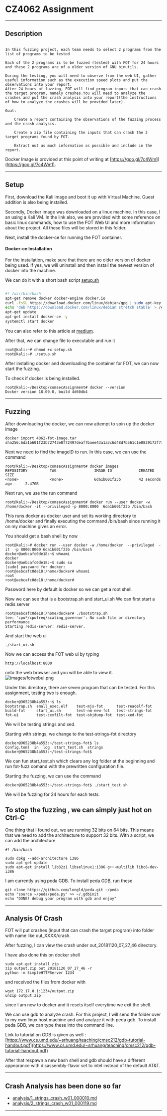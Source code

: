 # CZ4062 Assignment
---

## Description 

```

In this fuzzing project, each team needs to select 2 programs from the list of programs to be tested 

Each of the 2 programs is to be fuzzed (tested) with FOT for 24 hours and these 2 programs are of a older version of GNU binutils.

During the testing, you will need to observe from the web UI, gather useful information such as the execution speed plots and put the observations into your report.
After 24 hours of fuzzing, FOT will find program inputs that can crash the target program, namely crashes.You will need to analyze the crashes and put the crash analysis into your report(the instructions of how to analyze the crashes will be provided later). 

Goal:

    Create a report containing the observations of the fuzzing process and the crash analysis.

    Create a zip file containing the inputs that can crash the 2 target programs found by FOT.

    Extract out as much information as possible and include in the report.

```
Docker Image is provided at this point of writing at [https://goo.gl/7c4Wm1](https://goo.gl/7c4Wm1).

---
## Setup

First, download the Kali image and boot it up with Virtual Machine. Guest addition is also being installed.

Secondly, Docker image was downloaded on a linux machine. In this case, I an using a Kali VM. In the link also, we are provided with some reference on basic linux commands, how to use the FOT Web UI and more information about the project. All these files will be stored in this folder.

Next, install the docker-ce for running the FOT container.

#### Docker-ce Installation

For the installation, make sure that there are no older version of docker being used. If yes, we will uninstall and then install the newest version of docker into the machine.

We can do it with a short bash script [setup.sh](setup.sh)

```bash

#! /usr/bin/bash
apt-get remove docker docker-engine docker.io
curl -fsSL https://download.docker.com/linux/debian/gpg | sudo apt-key add -
echo 'deb https://download.docker.com/linux/debian stretch stable' > /etc/apt/sources.list.d/docker.list
apt-get update
apt-get install docker-ce -y
systemctl start docker
```
You can also refer to this article at [medium](https://medium.com/@airman604/installing-docker-in-kali-linux-2017-1-fbaa4d1447fe).

After that, we can change file to executable and run it

```
root@kali:~# chmod +x setup.sh
root@kali:~# ./setup.sh
```

After installing docker and downloading the container for FOT, we can now start the fuzzing.

To check if docker is being installed.

```
root@kali:~/Desktop/comsecAssignment# docker --version
Docker version 18.09.0, build 4d60db4
```
---
## Fuzzing

After downloading the docker, we can now attempt to spin up the docker image

```
docker import 4062-fot-image.tar  
sha256:6da1b601f23b72743e8f72497deaf7baee43a1a3c6d48d7b561c1e8829172f71
```
Next we need to find the imageID to run. In this case, we can use the command

```
root@kali:~/Desktop/comsecAssignment# docker images
REPOSITORY          TAG                 IMAGE ID            CREATED             SIZE
<none>              <none>              6da1b601f23b        42 seconds ago      2.47GB
```

Next run, we use the run command

```
root@kali:~/Desktop/comsecAssignment# docker run --user docker -w /home/docker -it --privileged -p 8000:8000  6da1b601f23b /bin/bash
```

This runs docker as docker user and set its working directory to /home/docker and finally executing the command /bin/bash since running it on my machine gives an error.

You should get a bash shell by now

```
root@kali:~# docker run --user docker -w /home/docker  --privileged  -it  -p 8000:8000 6da1b601f23b /bin/bash
docker@aebcafc0de18:~$ whoami
docker
docker@aebcafc0de18:~$ sudo su
[sudo] password for docker: 
root@aebcafc0de18:/home/docker# whoami
root
root@aebcafc0de18:/home/docker# 
```

Password here by default is docker so we can get a root shell.

Now we can see that is a bootstrap.sh and start_ui.sh
We can first start a redis server 
```
root@aebcafc0de18:/home/docker# ./bootstrap.sh 
tee: 'cpu*/cpufreq/scaling_governor': No such file or directory
performance
Starting redis-server: redis-server.
```
And start the web ui 
```
./start_ui.sh
```

Now we can access the FOT web ui by typing 
```
http://localhost:8000
```
onto the web browser and you will be able to view it.
![images/fotwebui.png](images/fotwebui.png)

Under this directory, there are seven program that can be tested. For this assignment, testing two is enough.

```
docker@965238b4a553:~$ ls
bootstrap.sh  small_exec.elf    test-mjs-fot      test-readelf-fot
build-fot     start_ui.sh       test-nm-new-fot   test-strings-fot
fot-ui        test-cxxfilt-fot  test-objdump-fot  test-xed-fot
```

We will be testing strings and xed.

Starting with strings, we change to the test-strings-fot directory

```
docker@965238b4a553:~/test-strings-fot$ ls
Config.toml  in  log  start_test.sh  strings
docker@965238b4a553:~/test-strings-fot$
```

We can fun start_test.sh which clears any log folder at the beginning and run fot-fuzz comand with the prewritten configuration file.

Starting the fuzzing, we can use the command
```
docker@965238b4a553:~/test-strings-fot$ ./start_test.sh 
```
We will be fuzzing for 24 hours for each tests.

To stop the fuzzing , we can simply just hot on Ctrl-C
---

One thing that I found out, we are running 32 bits on 64 bits. This means that we need to add the architecture to support 32 bits. With a script, we can add the architecture.

```
#! /bin/bash

sudo dpkg --add-architecture i386
sudo apt-get update
sudo apt-get install lib32z1 libselinux1:i386 g++-multilib libc6-dev-i386
```

I am currently using peda GDB. To install peda GDB, run these

```
git clone https://github.com/longld/peda.git ~/peda
echo "source ~/peda/peda.py" >> ~/.gdbinit
echo "DONE! debug your program with gdb and enjoy"
```
---

## Analysis Of Crash

FOT will put crashes (input that can crash the target program) into folder with name like out_XXXX/crash.

After fuzzing, I can view the crash under out_20181120_07_27_46 directory.

I have also done this on docker shell 
```
sudo apt-get install zip
zip output.zip out_20181120_07_27_46 -r
python -m SimpleHTTPServer 1234
```

and received the files from docker with
```
wget 172.17.0.1:1234/output.zip
unzip output.zip
```

since I am new to docker and it resets itself everytime we exit the shell.


We can use gdb to analyze crash. For this project, I will send the folder over to my own linux host machine and and analyze it with peda gdb. To install peda GDB, we can type these into the command line.

Link to tutorial on GDB is given as well : [https://www.cs.umd.edu/~srhuang/teaching/cmsc212/gdb-tutorial-handout.pdf](https://www.cs.umd.edu/~srhuang/teaching/cmsc212/gdb-tutorial-handout.pdf)

After that respawn a new bash shell and gdb should have a different appearance with disassembly-flavor set to intel instead of the default AT&T.


---


## Crash Analysis has been done so far 

-	[analysis/1_strings_crash_w01_000010.md](strings_fuzz/crash_1/1_strings_crash_w01_000010.md)
-	[analysis/2_strings_crash_w01_000119.md](strings_fuzz/crash_2/2_strings_crash_w01_000119.md)

---
